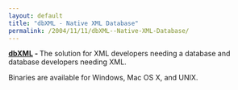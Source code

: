 ```yaml
---
layout: default
title: "dbXML - Native XML Database"
permalink: /2004/11/11/dbXML--Native-XML-Database/
---
```


<P><STRONG><A class="" href="http://www.dbxml.com/" target=_blank>dbXML</A> - </STRONG>The solution for XML developers needing a database and database developers needing XML.</P>
<P>Binaries are available&nbsp;for Windows, Mac OS X, and UNIX.</P>